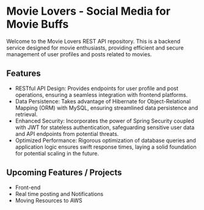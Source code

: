 # Movie Lovers - Social Media for Movie Buffs
Welcome to the Movie Lovers REST API repository. This is a backend service designed for movie enthusiasts, providing efficient and secure management of user profiles and posts related to movies.

## Features
- RESTful API Design: Provides endpoints for user profile and post operations, ensuring a seamless integration with frontend platforms.
- Data Persistence: Takes advantage of Hibernate for Object-Relational Mapping (ORM) with MySQL, ensuring streamlined data persistence and retrieval.
- Enhanced Security: Incorporates the power of Spring Security coupled with JWT for stateless authentication, safeguarding sensitive user data and API endpoints from potential threats.
- Optimized Performance: Rigorous optimization of database queries and application logic ensures swift response times, laying a solid foundation for potential scaling in the future.

## Upcoming Features / Projects
- Front-end
- Real time posting and Notifications
- Moving Resources to AWS
